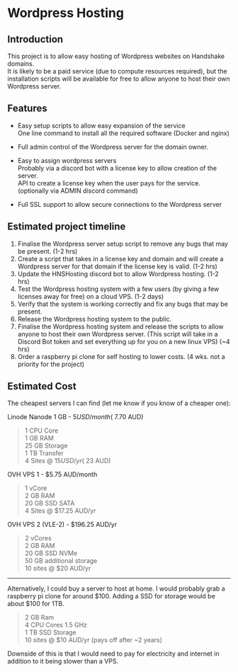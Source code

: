 # Wordpress Hosting

## Introduction
This project is to allow easy hosting of Wordpress websites on Handshake domains.  
It is likely to be a paid service (due to compute resources required), but the installation scripts will be available for free to allow anyone to host their own Wordpress server.  

## Features
- Easy setup scripts to allow easy expansion of the service  
One line command to install all the required software (Docker and nginx)

- Full admin control of the Wordpress server for the domain owner.

- Easy to assign wordpress servers  
  Probably via a discord bot with a license key to allow creation of the server.  
  API to create a license key when the user pays for the service. (optionally via ADMIN discord command)

- Full SSL support to allow secure connections to the Wordpress server


## Estimated project timeline
1. Finalise the Wordpress server setup script to remove any bugs that may be present. (1-2 hrs)
2. Create a script that takes in a license key and domain and will create a Wordpress server for that domain if the license key is valid. (1-2 hrs)
3. Update the HNSHosting discord bot to allow Wordpress hosting. (1-2 hrs)
4. Test the Wordpress hosting system with a few users (by giving a few licenses away for free) on a cloud VPS. (1-2 days)
5. Verify that the system is working correctly and fix any bugs that may be present.
6. Release the Wordpress hosting system to the public.
7. Finalise the Wordpress hosting system and release the scripts to allow anyone to host their own Wordpress server. (This script will take in a Discord Bot token and set everything up for you on a new linux VPS) (~4 hrs)
8. Order a raspberry pi clone for self hosting to lower costs. (4 wks. not a priority for the project)


## Estimated Cost
The cheapest servers I can find (let me know if you know of a cheaper one):

Linode Nanode 1 GB - $5 USD/month (~$7.70 AUD)
> 1 CPU Core  
1 GB RAM  
25 GB Storage  
1 TB Transfer  
4 Sites @ $15 USD/yr (~$23 AUD)

OVH VPS 1 - $5.75 AUD/month
> 1 vCore  
2 GB RAM  
20 GB SSD SATA  
4 Sites @ $17.25 AUD/yr

OVH VPS 2 (VLE-2) - $196.25 AUD/yr
> 2 vCores  
2 GB RAM  
20 GB SSD NVMe  
50 GB additional storage  
10 sites @ $20 AUD/yr






---

Alternatively, I could buy a server to host at home. I would probably grab a raspberry pi clone for around $100. Adding a SSD for storage would be about $100 for 1TB.

> 2 GB Ram  
4 CPU Cores 1.5 GHz  
1 TB SSD Storage  
10 sites @ $10 AUD/yr (pays off after ~2 years)

Downside of this is that I would need to pay for electricity and internet in addition to it being slower than a VPS.
